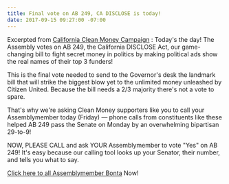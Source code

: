 ```yaml
---
title: Final vote on AB 249, CA DISCLOSE is today!
date: 2017-09-15 09:27:00 -07:00
---
```


Excerpted from [California Clean Money Campaign](http://www.caclean.org/) :
Today's the day!  The Assembly votes on AB 249, the California DISCLOSE Act, our game-changing bill to fight secret money in politics by making political ads show the real names of their top 3 funders!

This is the final vote needed to send to the Governor's desk the landmark bill that will strike the biggest blow yet to the unlimited money unleashed by Citizen United.  Because the bill needs a 2/3 majority there's not a vote to spare.

That's why we're asking Clean Money supporters like you to call your Assemblymember today (Friday) — phone calls from constituents like these helped AB 249 pass the Senate on Monday by an overwhelming bipartisan 29-to-9!

NOW, PLEASE CALL and ask YOUR Assemblymember to vote "Yes" on AB 249!  It's easy because our calling tool looks up your Senator, their number, and tells you what to say.

[Click here to all Assemblymember Bonta](https://www.yesfairelections.org/petition/ab249.php?ms=caclean-home) Now!
